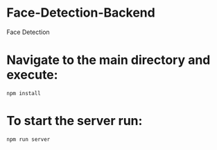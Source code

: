 # Face-Detection-Backend
Face Detection

# Navigate to the main directory and execute:
 `npm install`
# To start the server run:
`npm run server`
